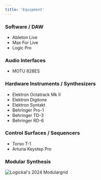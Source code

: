 ```yaml
---
title: 'Equipment'
---
```

### Software / DAW
* Ableton Live 
* Max For Live
* Logic Pro
### Audio Interfaces
* MOTU 828ES
### Hardware Instruments / Synthesizers
* Elektron Octatrack Mk II
* Elektron Digitone
* Elektron Syntakt
* Behringer Pro-1
* Behringer TD-3
* Behringer RD-6
### Control Surfaces / Sequencers
* Torso T-1
* Arturia Keystep Pro

### Modular Synthesis
![Logickal's 2024 Modulargrid](https://cdn.modulargrid.net/img/racks/modulargrid_2573080.jpg)